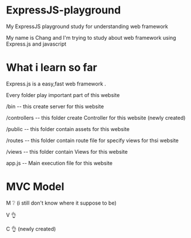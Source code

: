 # ExpressJS-playground
My ExpressJS playground study for understanding web framework 

My name is Chang and I'm trying to study about web framework using Express.js and javascript

# What i learn so far

Express.js is a easy,fast web framework .

Every folder play important part of this website

/bin -- this create server for this website

/controllers -- this folder create Controller for this website (newly created)

/public -- this folder contain assets for this website

/routes -- this folder contain route file for specify views for thsi website

/views -- this folder contain Views for this website

app.js -- Main execution file for this website 

# MVC Model
M :grey_question: (i still don't know where it suppose to be)

V :ok_hand:

C :ok_hand: (newly created)
